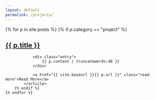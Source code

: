 ```yaml
---
layout: default
permalink: /projects/
---
```

<div class="posts">
    {% for p in site.posts %}
        {% if p.category == "project" %}
            <article class="post">
                <h1>
                    <a href="{{ site.baseurl }}{{ p.url }}">{{ p.title }}</a>
                </h1>
                
                <div class="entry">
                    {{ p.content | truncatewords:40 }}
                </div>

                <a href="{{ site.baseurl }}{{ p.url }}" class="read-more">Read More</a>
            </article>
        {% endif %}
    {% endfor %}
</div>
